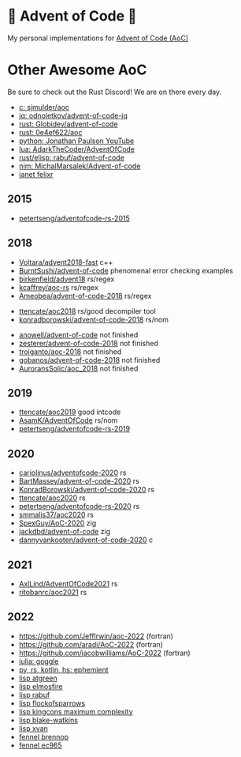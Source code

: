 # 🎄 Advent of Code 🎄

My personal implementations for
[Advent of Code (AoC)](https://adventofcode.com/)



# Other Awesome AoC

Be sure to check out the Rust Discord! We are on there every day.

- [c: sjmulder/aoc](https://github.com/sjmulder/aoc)
- [jq: odnoletkov/advent-of-code-jq](https://github.com/odnoletkov/advent-of-code-jq)
- [rust: Globidev/advent-of-code](https://github.com/Globidev/advent-of-code)
- [rust: 0e4ef622/aoc](https://github.com/0e4ef622/aoc)
- [python: Jonathan Paulson YouTube](https://www.youtube.com/watch?v=R19aQppUh-M)
- [lua: AdarkTheCoder/AdventOfCode](https://github.com/AdarkTheCoder/AdventOfCode)
- [rust/elisp: rabuf/advent-of-code](https://github.com/rabuf/advent-of-code)
- [nim: MichalMarsalek/Advent-of-code](https://github.com/MichalMarsalek/Advent-of-code)
- [janet felixr](https://github.com/felixr/advent-of-code)

## 2015

- [petertseng/adventofcode-rs-2015](https://github.com/petertseng/adventofcode-rs-2015)

## 2018

* [Voltara/advent2018-fast](https://github.com/Voltara/advent2018-fast) c++
* [BurntSushi/advent-of-code](https://github.com/BurntSushi/advent-of-code) phenomenal error checking examples
* [birkenfield/advent18](https://github.com/birkenfeld/advent18) rs/regex
* [kcaffrey/aoc-rs](https://github.com/kcaffrey/aoc-rs) rs/regex
* [Ameobea/advent-of-code-2018](https://github.com/Ameobea/advent-of-code-2018) rs/regex
- [ttencate/aoc2018](https://github.com/ttencate/aoc2018) rs/good decompiler tool
- [konradborowski/advent-of-code-2018](https://gitlab.com/KonradBorowski/advent-of-code-2018) rs/nom


* [anowell/advent-of-code](https://github.com/anowell/advent-of-code) not finished
* [zesterer/advent-of-code-2018](https://github.com/zesterer/advent-of-code-2018) not finished
* [troiganto/aoc-2018](https://github.com/troiganto/aoc-2018) not finished
* [gobanos/advent-of-code-2018](https://github.com/gobanos/advent-of-code-2018) not finished
* [AuroransSolic/aoc_2018](https://github.com/AuroransSolis/aoc_2018) not finished

## 2019

- [ttencate/aoc2019](https://github.com/ttencate/aoc2019) good intcode
- [AsamK/AdventOfCode](https://github.com/AsamK/AdventOfCode) rs/nom
- [petertseng/adventofcode-rs-2019](https://github.com/petertseng/adventofcode-rs-2019)

## 2020

- [cariolinus/adventofcode-2020](https://github.com/coriolinus/adventofcode-2020) rs
- [BartMassey/advent-of-code-2020](https://github.com/BartMassey/advent-of-code-2020) rs
- [KonradBorowski/advent-of-code-2020](https://gitlab.com/KonradBorowski/advent-of-code-2020) rs
- [ttencate/aoc2020](https://github.com/ttencate/aoc2020) rs
- [petertseng/adventofcode-rs-2020](https://github.com/petertseng/adventofcode-rs-2020) rs
- [smmalis37/aoc2020](https://github.com/smmalis37/aoc2020) rs
- [SpexGuy/AoC-2020](https://github.com/SpexGuy/AoC-2020) zig
- [jackdbd/advent-of-code](https://github.com/jackdbd/advent-of-code) zig
- [dannyvankooten/advent-of-code-2020](https://github.com/dannyvankooten/advent-of-code-2020) c

## 2021

- [AxlLind/AdventOfCode2021](https://github.com/AxlLind/AdventOfCode2021) rs
- [ritobanrc/aoc2021](https://github.com/ritobanrc/aoc2021) rs

## 2022

- https://github.com/JeffIrwin/aoc-2022 (fortran)
- https://github.com/aradi/AoC-2022 (fortran)
- https://github.com/jacobwilliams/AoC-2022 (fortran)
- [julia: goggle](https://github.com/goggle/AdventOfCode2022.jl)
- [py, rs, kotlin, hs: ephemient](https://github.com/ephemient/aoc2022)
- [lisp atgreen](https://github.com/atgreen/advent-of-code-2022)
- [lisp elmosfire](https://gitlab.com/Elmosfire/aoc2022lisp)
- [lisp rabuf](https://github.com/rabuf/advent-of-code)
- [lisp flockofsparrows](https://codeberg.org/flockofsparrows/AoC22)
- [lisp kingcons maximum complexity](https://github.com/kingcons/advent-of-code)
- [lisp blake-watkins](https://github.com/blake-watkins/advent-of-code-2022)
- [lisp xvan](https://github.com/xvan/adventofcode-2022)
- [fennel brennop](https://github.com/brennop/aoc-2022)
- [fennel ec965](https://github.com/ec965/adventofcode2022)
